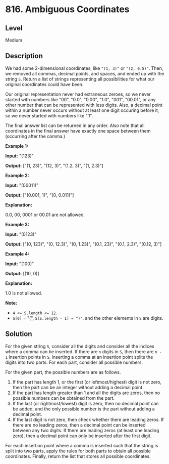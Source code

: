 # 816. Ambiguous Coordinates
## Level
Medium

## Description
We had some 2-dimensional coordinates, like `"(1, 3)"` or `"(2, 0.5)"`. Then, we removed all commas, decimal points, and spaces, and ended up with the string `S`. Return a list of strings representing all possibilities for what our original coordinates could have been.

Our original representation never had extraneous zeroes, so we never started with numbers like "00", "0.0", "0.00", "1.0", "001", "00.01", or any other number that can be represented with less digits.  Also, a decimal point within a number never occurs without at least one digit occuring before it, so we never started with numbers like ".1".

The final answer list can be returned in any order.  Also note that all coordinates in the final answer have exactly one space between them (occurring after the comma.)

**Example 1:**

**Input:** "(123)"

**Output:** ["(1, 23)", "(12, 3)", "(1.2, 3)", "(1, 2.3)"]

**Example 2:**

**Input:** "(00011)"

**Output:**  ["(0.001, 1)", "(0, 0.011)"]

**Explanation:**

0.0, 00, 0001 or 00.01 are not allowed.

**Example 3:**

**Input:** "(0123)"

**Output:** ["(0, 123)", "(0, 12.3)", "(0, 1.23)", "(0.1, 23)", "(0.1, 2.3)", "(0.12, 3)"]

**Example 4:**

**Input:** "(100)"

**Output:** [(10, 0)]

**Explanation:**

1.0 is not allowed.

**Note:**

* `4 <= S.length <= 12.`
* `S[0]` = "(", `S[S.length - 1] = ")"`, and the other elements in `S` are digits.

## Solution
For the given string `S`, consider all the digits and consider all the indices where a comma can be inserted. If there are `n` digits in `S`, then there are `n - 1` insertion points in `S`. Inserting a comma at an insertion point splits the digits into two parts. For each part, consider all possible numbers.

For the given part, the possible numbers are as follows.

1. If the part has length 1, or the first (or leftmost/highest) digit is not zero, then the part can be an integer without adding a decimal point.
2. If the part has length greater than 1 and all the digits are zeros, then no possible numbers can be obtained from the part.
3. If the last (or rightmost/lowest) digit is zero, then no decimal point can be added, and the only possible number is the part without adding a decimal point.
4. If the last digit is not zero, then check whether there are leading zeros. If there are no leading zeros, then a decimal point can be inserted between any two digits. If there are leading zeros (at least one leading zero), then a decimal point can only be inserted after the first digit.

For each insertion point where a comma is inserted such that the string is split into two parts, apply the rules for both parts to obtain all possible coordinates. Finally, return the list that stores all possible coordinates.
